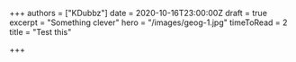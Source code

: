 +++
authors = ["KDubbz"]
date = 2020-10-16T23:00:00Z
draft = true
excerpt = "Something clever"
hero = "/images/geog-1.jpg"
timeToRead = 2
title = "Test this"

+++
